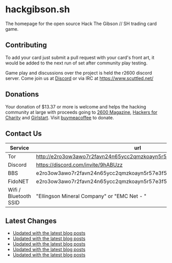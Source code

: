 # hackgibson.sh
The homepage for the open source Hack The Gibson // SH trading card game.


## Contributing

To add your card just submit a pull request with your card's front art, it would be added to the next run of set after community play testing.

Game play and discussions over the project is held the r2600 discord server. Come join us at [Discord](https://discord.com/invite/9hABUzz) or via IRC at https://www.scuttled.net/


## Donations

Your donation of $13.37 or more is welcome and helps the hacking community at large with proceeds going to [2600 Magazine](https://2600.com/), [Hackers for Charity](https://hackersforcharity.org) and [Girlstart](https://girlstart.org).  Visit [buymeacoffee](https://www.buymeacoffee.com/hackgibson.sh) to donate.


## Contact Us

Service | url
-|-
Tor | http://e2ro3ow3awo7r2favn24n65ycc2qmzkoayn5r57e3f56nvjwdcgg32ad.onion
Discord | https://discord.com/invite/9hABUzz
BBS | e2ro3ow3awo7r2favn24n65ycc2qmzkoayn5r57e3f56nvjwdcgg32ad.onion:23
FidoNET | e2ro3ow3awo7r2favn24n65ycc2qmzkoayn5r57e3f56nvjwdcgg32ad.onion:24554
Wifi / Bluetooth SSID | "Ellingson Mineral Company" or "EMC Net - <fidonet address>"

## Latest Changes
<!-- BLOG-POST-LIST:START -->
- [Updated with the latest blog posts](https://github.com/DFW2600/hackgibson.sh/commit/aad9aa09a9bd6f0bcd8cf5819fa46b8eee8bdb1c)
- [Updated with the latest blog posts](https://github.com/DFW2600/hackgibson.sh/commit/7798f1481b4e92e18fe9eb24cecbc49ee3bfa673)
- [Updated with the latest blog posts](https://github.com/DFW2600/hackgibson.sh/commit/a8365d4bdb1433aa82dd6a389ab75e771bdd4f64)
- [Updated with the latest blog posts](https://github.com/DFW2600/hackgibson.sh/commit/ded192db2ba7441d640134a78b86027201a13650)
- [Updated with the latest blog posts](https://github.com/DFW2600/hackgibson.sh/commit/0c8bd55615de7d4d63f9618d6b163ca9bfc4605b)
<!-- BLOG-POST-LIST:END -->
